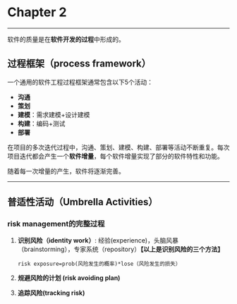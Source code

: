 # Chapter 2

---

软件的质量是在**软件开发的过程**中形成的。  

## 过程框架（process framework）

一个通用的软件工程过程框架通常包含以下5个活动：  

- **沟通** 
- **策划**
- **建模**：需求建模+设计建模  
- **构建**：编码+测试
- **部署**

在项目的多次迭代过程中，沟通、策划、建模、构建、部署等活动不断重复。每次项目迭代都会产生一个**软件增量**，每个软件增量实现了部分的软件特性和功能。  

随着每一次增量的产生，软件将逐渐完善。

---

## 普适性活动（Umbrella Activities）

### risk management的完整过程

1. **识别风险（identity work）**: 经验(experience)，头脑风暴（brainstorming），专家系统（repository）**【以上是识别风险的三个方法】**  
   
   ```risk exposure=prob(风险发生的概率)*lose（风险发生的损失）```

2. **规避风险的计划 (risk avoiding plan)**
   
3. **追踪风险(tracking risk)**